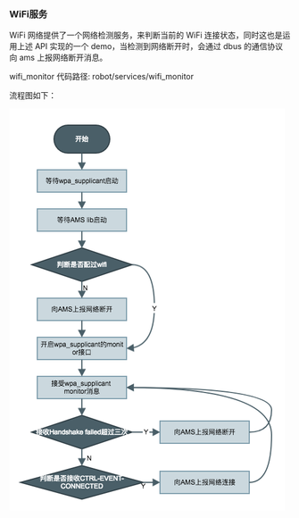 ### WiFi服务

 WiFi 网络提供了一个网络检测服务，来判断当前的 WiFi 连接状态，同时这也是运用上述 API 实现的一个 demo，当检测到网络断开时，会通过 dbus 的通信协议向 ams 上报网络断开消息。

wifi_monitor 代码路径: robot/services/wifi_monitor

流程图如下：

![wifi_monitor](../../files/wifi_monitor.png)
